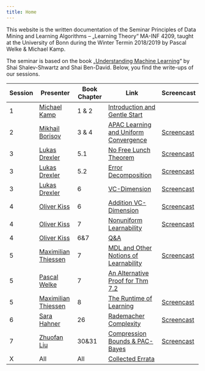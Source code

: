 ```yaml
---
title: Home
---
```


This website is the written documentation of the Seminar Principles of Data Mining and Learning Algorithms – „Learning Theory“ MA-INF 4209, taught at the University of Bonn during the Winter Termin 2018/2019 by Pascal Welke & Michael Kamp.

The seminar is based on the book „[Understanding Machine Learning](http://www.cs.huji.ac.il/~shais/UnderstandingMachineLearning/)“ by Shai Shalev-Shwartz and Shai Ben-David.
Below, you find the write-ups of our sessions.

| Session | Presenter | Book Chapter | Link | Screencast |
|---------|-----------|--------------|------|------------|
| 1 | [Michael Kamp](https://github.com/MichaelKamp) | 1 & 2 | [Introduction and Gentle Start](s01_IntroAndGentleStart.md) | |
| 2 | [Mikhail Borisov](https://github.com/michaelborisov) | 3 & 4 | [APAC Learning and Uniform Convergence](s02_Chap3AndChap4.md) | [Screencast](screencasts/Ch3-4_PAC_APAC_UniformConvergence.pdf) |
| 3 | [Lukas Drexler](https://github.com/lukasdrexler) | 5.1 | [No Free Lunch Theorem](s03_NoFreeLunch.md) | [Screencast](screencasts/Ch5-6_BiasComplexity_VCDim1.pdf) |
| 3 | [Lukas Drexler](https://github.com/lukasdrexler) | 5.2 | [Error Decomposition](s03_ErrorDecomposition.md) | [Screencast](screencasts/Ch5-6_BiasComplexity_VCDim1.pdf) |
| 3 | [Lukas Drexler](https://github.com/lukasdrexler) | 6 | [VC-Dimension](s03_VC-Dimension.md) | [Screencast](screencasts/Ch5-6_BiasComplexity_VCDim1.pdf) |
| 4 | [Oliver Kiss](https://github.com/OlKiss) | 6 | [Addition VC-Dimension](s04_Addition_VC_Dimension.md) | [Screencast](screencasts/Ch7_Nonuniform1.pdf) |
| 4 | [Oliver Kiss](https://github.com/OlKiss) | 7 | [Nonuniform Learnability](s04_NonuniformLearnability.md) | [Screencast](screencasts/Ch7_Nonuniform1.pdf) |
| 4 | [Oliver Kiss](https://github.com/OlKiss) | 6&7 | [Q&A](s04_Chapter6_7Discussions.md) | |
| 5 | [Maximilian Thiessen](https://github.com/maksim96) | 7 | [MDL and Other Notions of Learnability](s05_Chapter7Part2.md) | [Screencast](screencasts/Ch7-8_Nonuniform2_CompComplexity.pdf) |
| 5 | [Pascal Welke](https://github.com/pwelke) | 7 | [An Alternative Proof for Thm 7.2](s06_AProofForThm7.2.md) | |
| 5 | [Maximilian Thiessen](https://github.com/maksim96) | 8 | [The Runtime of Learning](s05_Chapter8.md) | [Screencast](screencasts/Ch7-8_Nonuniform2_CompComplexity.pdf) |
| 6 | [Sara Hahner](https://github.com/sahahner) | 26 | [Rademacher Complexity](s06_chap26_RademacherComplexities.md) | [Screencast](screencasts/Ch26RademacherComplexities.pdf) |
| 7 | [Zhuofan Liu](https://github.com/birdycoder) | 30&31 | [Compression Bounds & PAC-Bayes](s07_Chapter30Chap31.md) | [Screencast](screencasts/Ch30-31andEMX.pdf) |
| X | All | All | [Collected Errata](s10_Errata.md) | |




<!-- ## Table of Contents

{% for p in site.pages %}
- [{{p.title}}]({{site.baseurl}}{{p.url}})
{% endfor %}
 -->
